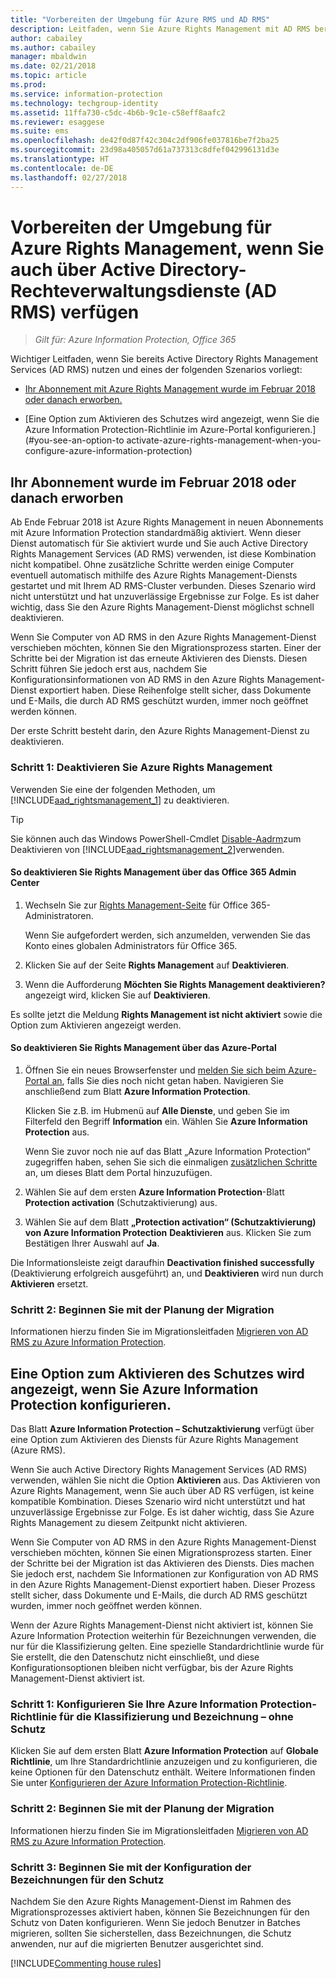```yaml
---
title: "Vorbereiten der Umgebung für Azure RMS und AD RMS"
description: Leitfaden, wenn Sie Azure Rights Management mit AD RMS bereitgestellt haben
author: cabailey
ms.author: cabailey
manager: mbaldwin
ms.date: 02/21/2018
ms.topic: article
ms.prod: 
ms.service: information-protection
ms.technology: techgroup-identity
ms.assetid: 11ffa730-c5dc-4b6b-9c1e-c58eff8aafc2
ms.reviewer: esaggese
ms.suite: ems
ms.openlocfilehash: de42f0d87f42c304c2df906fe037816be7f2ba25
ms.sourcegitcommit: 23d98a405057d61a737313c8dfef042996131d3e
ms.translationtype: HT
ms.contentlocale: de-DE
ms.lasthandoff: 02/27/2018
---
```

# <a name="preparing-the-environment-for-azure-rights-management-when-you-also-have-active-directory-rights-management-services-ad-rms"></a>Vorbereiten der Umgebung für Azure Rights Management, wenn Sie auch über Active Directory-Rechteverwaltungsdienste (AD RMS) verfügen

>*Gilt für: Azure Information Protection, Office 365*

Wichtiger Leitfaden, wenn Sie bereits Active Directory Rights Management Services (AD RMS) nutzen und eines der folgenden Szenarios vorliegt:

- [Ihr Abonnement mit Azure Rights Management wurde im Februar 2018 oder danach erworben.](#your-subscription-was-purchased-during-or-after-february-2018)

- [Eine Option zum Aktivieren des Schutzes wird angezeigt, wenn Sie die Azure Information Protection-Richtlinie im Azure-Portal konfigurieren.](#you-see-an-option-to activate-azure-rights-management-when-you-configure-azure-information-protection)

## <a name="your-subscription-was-purchased-during-or-after-february-2018"></a>Ihr Abonnement wurde im Februar 2018 oder danach erworben

Ab Ende Februar 2018 ist Azure Rights Management in neuen Abonnements mit Azure Information Protection standardmäßig aktiviert. Wenn dieser Dienst automatisch für Sie aktiviert wurde und Sie auch Active Directory Rights Management Services (AD RMS) verwenden, ist diese Kombination nicht kompatibel. Ohne zusätzliche Schritte werden einige Computer eventuell automatisch mithilfe des Azure Rights Management-Diensts gestartet und mit Ihrem AD RMS-Cluster verbunden. Dieses Szenario wird nicht unterstützt und hat unzuverlässige Ergebnisse zur Folge. Es ist daher wichtig, dass Sie den Azure Rights Management-Dienst möglichst schnell deaktivieren. 

Wenn Sie Computer von AD RMS in den Azure Rights Management-Dienst verschieben möchten, können Sie den Migrationsprozess starten. Einer der Schritte bei der Migration ist das erneute Aktivieren des Diensts. Diesen Schritt führen Sie jedoch erst aus, nachdem Sie Konfigurationsinformationen von AD RMS in den Azure Rights Management-Dienst exportiert haben. Diese Reihenfolge stellt sicher, dass Dokumente und E-Mails, die durch AD RMS geschützt wurden, immer noch geöffnet werden können.

Der erste Schritt besteht darin, den Azure Rights Management-Dienst zu deaktivieren.

### <a name="step-1-deactivate-azure-rights-management"></a>Schritt 1: Deaktivieren Sie Azure Rights Management
Verwenden Sie eine der folgenden Methoden, um [!INCLUDE[aad_rightsmanagement_1](../includes/aad_rightsmanagement_1_md.md)] zu deaktivieren.

> [!TIP]
> Sie können auch das Windows PowerShell-Cmdlet [Disable-Aadrm](http://msdn.microsoft.com/library/windowsazure/dn629422.aspx)zum Deaktivieren von [!INCLUDE[aad_rightsmanagement_2](../includes/aad_rightsmanagement_2_md.md)]verwenden.

#### <a name="to-deactivate-rights-management-from-the-office-365-admin-center"></a>So deaktivieren Sie Rights Management über das Office 365 Admin Center

1. Wechseln Sie zur [Rights Management-Seite](https://account.activedirectory.windowsazure.com/RmsOnline/Manage.aspx) für Office 365-Administratoren.
    
    Wenn Sie aufgefordert werden, sich anzumelden, verwenden Sie das Konto eines globalen Administrators für Office 365.

2. Klicken Sie auf der Seite **Rights Management** auf **Deaktivieren**.

3.  Wenn die Aufforderung **Möchten Sie Rights Management deaktivieren?** angezeigt wird, klicken Sie auf **Deaktivieren**.

Es sollte jetzt die Meldung **Rights Management ist nicht aktiviert** sowie die Option zum Aktivieren angezeigt werden.

#### <a name="to-deactivate-rights-management-from-the-azure-portal"></a>So deaktivieren Sie Rights Management über das Azure-Portal

1. Öffnen Sie ein neues Browserfenster und [melden Sie sich beim Azure-Portal an](configure-policy.md#signing-in-to-the-azure-portal), falls Sie dies noch nicht getan haben. Navigieren Sie anschließend zum Blatt **Azure Information Protection**.
    
    Klicken Sie z.B. im Hubmenü auf **Alle Dienste**, und geben Sie im Filterfeld den Begriff **Information** ein. Wählen Sie **Azure Information Protection** aus.
    
    Wenn Sie zuvor noch nie auf das Blatt „Azure Information Protection“ zugegriffen haben, sehen Sie sich die einmaligen [zusätzlichen Schritte](configure-policy.md#to-access-the-azure-information-protection-blade-for-the-first-time) an, um dieses Blatt dem Portal hinzuzufügen.

2. Wählen Sie auf dem ersten **Azure Information Protection**-Blatt **Protection activation** (Schutzaktivierung) aus. 

3.  Wählen Sie auf dem Blatt **„Protection activation“ (Schutzaktivierung) von Azure Information Protection** **Deaktivieren** aus. Klicken Sie zum Bestätigen Ihrer Auswahl auf **Ja**.

Die Informationsleiste zeigt daraufhin **Deactivation finished successfully** (Deaktivierung erfolgreich ausgeführt) an, und **Deaktivieren** wird nun durch **Aktivieren** ersetzt. 

### <a name="step-2-start-planning-for-migration"></a>Schritt 2: Beginnen Sie mit der Planung der Migration

Informationen hierzu finden Sie im Migrationsleitfaden [Migrieren von AD RMS zu Azure Information Protection](../plan-design/migrate-from-ad-rms-to-azure-rms.md).

## <a name="you-see-an-option-to-activate-protection-when-you-configure-azure-information-protection"></a>Eine Option zum Aktivieren des Schutzes wird angezeigt, wenn Sie Azure Information Protection konfigurieren.

Das Blatt **Azure Information Protection – Schutzaktivierung** verfügt über eine Option zum Aktivieren des Diensts für Azure Rights Management (Azure RMS).  

Wenn Sie auch Active Directory Rights Management Services (AD RMS) verwenden, wählen Sie nicht die Option **Aktivieren** aus. Das Aktivieren von Azure Rights Management, wenn Sie auch über AD RS verfügen, ist keine kompatible Kombination. Dieses Szenario wird nicht unterstützt und hat unzuverlässige Ergebnisse zur Folge. Es ist daher wichtig, dass Sie Azure Rights Management zu diesem Zeitpunkt nicht aktivieren.  

Wenn Sie Computer von AD RMS in den Azure Rights Management-Dienst verschieben möchten, können Sie einen Migrationsprozess starten. Einer der Schritte bei der Migration ist das Aktivieren des Diensts. Dies machen Sie jedoch erst, nachdem Sie Informationen zur Konfiguration von AD RMS in den Azure Rights Management-Dienst exportiert haben. Dieser Prozess stellt sicher, dass Dokumente und E-Mails, die durch AD RMS geschützt wurden, immer noch geöffnet werden können. 

Wenn der Azure Rights Management-Dienst nicht aktiviert ist, können Sie Azure Information Protection weiterhin für Bezeichnungen verwenden, die nur für die Klassifizierung gelten. Eine spezielle Standardrichtlinie wurde für Sie erstellt, die den Datenschutz nicht einschließt, und diese Konfigurationsoptionen bleiben nicht verfügbar, bis der Azure Rights Management-Dienst aktiviert ist.

### <a name="step-1-configure-your-azure-information-protection-policy-for-classification-and-labeling---without-protection"></a>Schritt 1: Konfigurieren Sie Ihre Azure Information Protection-Richtlinie für die Klassifizierung und Bezeichnung – ohne Schutz

Klicken Sie auf dem ersten Blatt **Azure Information Protection** auf **Globale Richtlinie**, um Ihre Standardrichtlinie anzuzeigen und zu konfigurieren, die keine Optionen für den Datenschutz enthält. Weitere Informationen finden Sie unter [Konfigurieren der Azure Information Protection-Richtlinie](configure-policy.md).

### <a name="step-2-start-planning-for-migration"></a>Schritt 2: Beginnen Sie mit der Planung der Migration

Informationen hierzu finden Sie im Migrationsleitfaden [Migrieren von AD RMS zu Azure Information Protection](../plan-design/migrate-from-ad-rms-to-azure-rms.md).

### <a name="step-3-start-to-configure-labels-for-protection"></a>Schritt 3: Beginnen Sie mit der Konfiguration der Bezeichnungen für den Schutz

Nachdem Sie den Azure Rights Management-Dienst im Rahmen des Migrationsprozesses aktiviert haben, können Sie Bezeichnungen für den Schutz von Daten konfigurieren. Wenn Sie jedoch Benutzer in Batches migrieren, sollten Sie sicherstellen, dass Bezeichnungen, die Schutz anwenden, nur auf die migrierten Benutzer ausgerichtet sind.

[!INCLUDE[Commenting house rules](../includes/houserules.md)]

